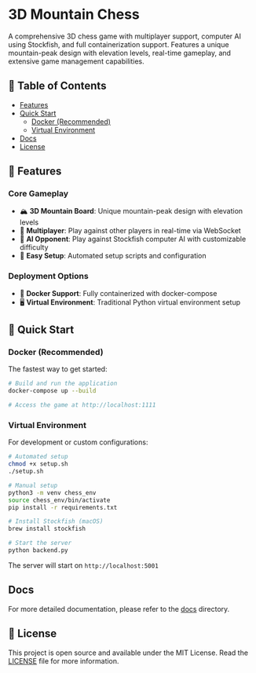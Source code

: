 # 3D Mountain Chess

A comprehensive 3D chess game with multiplayer support, computer AI using Stockfish, and full containerization support. Features a unique mountain-peak design with elevation levels, real-time gameplay, and extensive game management capabilities.

## 📖 Table of Contents
- [Features](#-features)
- [Quick Start](#-quick-start)
    - [Docker (Recommended)](#docker-recommended)
    - [Virtual Environment](#virtual-environment)
- [Docs](#docs)
- [License](#license)

## 🚀 Features

### Core Gameplay
- 🏔️ **3D Mountain Board**: Unique mountain-peak design with elevation levels
- 👥 **Multiplayer**: Play against other players in real-time via WebSocket
- 🤖 **AI Opponent**: Play against Stockfish computer AI with customizable difficulty
- 🔧 **Easy Setup**: Automated setup scripts and configuration

### Deployment Options
- 🐳 **Docker Support**: Fully containerized with docker-compose
- 🖥️ **Virtual Environment**: Traditional Python virtual environment setup

## 🚀 Quick Start

### Docker (Recommended)

The fastest way to get started:

```bash
# Build and run the application
docker-compose up --build

# Access the game at http://localhost:1111
```

### Virtual Environment

For development or custom configurations:

```bash
# Automated setup
chmod +x setup.sh
./setup.sh

# Manual setup
python3 -m venv chess_env
source chess_env/bin/activate
pip install -r requirements.txt

# Install Stockfish (macOS)
brew install stockfish

# Start the server
python backend.py
```

The server will start on `http://localhost:5001`

## Docs

For more detailed documentation, please refer to the [docs](docs) directory.

## 📄 License

This project is open source and available under the MIT License. Read the [LICENSE](LICENSE) file for more information.
